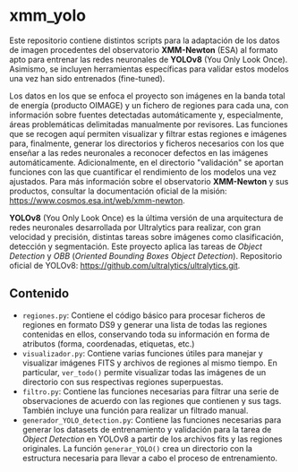 # xmm_yolo

Este repositorio contiene distintos scripts para la adaptación de los datos de imagen procedentes del observatorio **XMM-Newton** (ESA) al formato apto para entrenar las redes neuronales de **YOLOv8** (You Only Look Once). Asimismo, se incluyen herramientas específicas para validar estos modelos una vez han sido entrenados (fine-tuned). 

Los datos en los que se enfoca el proyecto son imágenes en la banda total de energía (producto OIMAGE) y un fichero de regiones para cada una, con información sobre fuentes detectadas automáticamente y, especialmente, áreas problemáticas delimitadas manualmente por revisores. Las funciones que se recogen aquí permiten visualizar y filtrar estas regiones e imágenes para, finalmente, generar los directorios y ficheros necesarios con los que enseñar a las redes neuronales a reconocer defectos en las imágenes automáticamente. Adicionalmente, en el directorio "validación" se aportan funciones con las que cuantificar el rendimiento de los modelos una vez ajustados. Para más información sobre el observatorio **XMM-Newton** y sus productos, consultar la documentación oficial de la misión: https://www.cosmos.esa.int/web/xmm-newton.

**YOLOv8** (You Only Look Once) es la última versión de una arquitectura de redes neuronales desarrollada por Ultralytics para realizar, con gran velocidad y precisión, distintas tareas sobre imágenes como clasificación, detección y segmentación. Este proyecto aplica las tareas de *Object Detection* y *OBB* (*Oriented Bounding Boxes Object Detection*).
Repositorio oficial de YOLOv8: https://github.com/ultralytics/ultralytics.git.

## Contenido

- `regiones.py`: Contiene el código básico para procesar ficheros de regiones en formato DS9 y generar una lista de todas las regiones contenidas en ellos, conservando toda su información en forma de atributos (forma, coordenadas, etiquetas, etc.)
- `visualizador.py`: Contiene varias funciones útiles para manejar y visualizar imágenes FITS y archivos de regiones al mismo tiempo. En particular, `ver_todo()` permite visualizar todas las imágenes de un directorio con sus respectivas regiones superpuestas.
- `filtro.py`: Contiene las funciones necesarias para filtrar una serie de observaciones de acuerdo con las regiones que contienen y sus tags. También incluye una función para realizar un filtrado manual.
- `generador_YOLO_detection.py`: Contiene las funciones necesarias para generar los datasets de entrenamiento y validación para la tarea de *Object Detection* en YOLOv8 a partir de los archivos fits y las regiones originales. La función `generar_YOLO()` crea un directorio con la estructura necesaria para llevar a cabo el proceso de entrenamiento.
